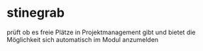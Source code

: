# stinegrab
prüft ob es freie Plätze in Projektmanagement gibt und bietet die Möglichkeit sich automatisch im Modul anzumelden
